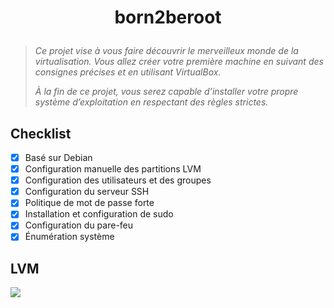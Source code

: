 # <p align="center">born2beroot</p>

> _Ce projet vise à vous faire découvrir le merveilleux monde de la virtualisation. Vous allez créer votre première machine en suivant des consignes précises et en utilisant VirtualBox._
>
> _À la fin de ce projet, vous serez capable d’installer votre propre système d’exploitation en respectant des règles strictes._

## Checklist

- [x] Basé sur Debian
- [x] Configuration manuelle des partitions LVM
- [x] Configuration des utilisateurs et des groupes
- [x] Configuration du serveur SSH
- [x] Politique de mot de passe forte
- [x] Installation et configuration de sudo
- [x] Configuration du pare-feu
- [x] Énumération système

## LVM

![](https://github.com/Skalyaeve/images-1/blob/main/screenshot/b2br1.png)
